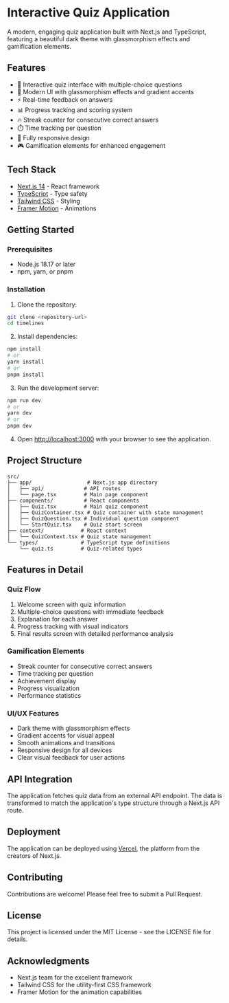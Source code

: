 # Interactive Quiz Application

A modern, engaging quiz application built with Next.js and TypeScript, featuring a beautiful dark theme with glassmorphism effects and gamification elements.

## Features

- 🎯 Interactive quiz interface with multiple-choice questions
- 🎨 Modern UI with glassmorphism effects and gradient accents
- ⚡ Real-time feedback on answers
- 📊 Progress tracking and scoring system
- 🔥 Streak counter for consecutive correct answers
- ⏱️ Time tracking per question
- 📱 Fully responsive design
- 🎮 Gamification elements for enhanced engagement

## Tech Stack

- [Next.js 14](https://nextjs.org/) - React framework
- [TypeScript](https://www.typescriptlang.org/) - Type safety
- [Tailwind CSS](https://tailwindcss.com/) - Styling
- [Framer Motion](https://www.framer.com/motion/) - Animations

## Getting Started

### Prerequisites

- Node.js 18.17 or later
- npm, yarn, or pnpm

### Installation

1. Clone the repository:
```bash
git clone <repository-url>
cd timelines
```

2. Install dependencies:
```bash
npm install
# or
yarn install
# or
pnpm install
```

3. Run the development server:
```bash
npm run dev
# or
yarn dev
# or
pnpm dev
```

4. Open [http://localhost:3000](http://localhost:3000) with your browser to see the application.

## Project Structure

```
src/
├── app/                  # Next.js app directory
│   ├── api/             # API routes
│   └── page.tsx         # Main page component
├── components/          # React components
│   ├── Quiz.tsx         # Main quiz component
│   ├── QuizContainer.tsx # Quiz container with state management
│   ├── QuizQuestion.tsx # Individual question component
│   └── StartQuiz.tsx    # Quiz start screen
├── context/            # React context
│   └── QuizContext.tsx # Quiz state management
└── types/              # TypeScript type definitions
    └── quiz.ts         # Quiz-related types
```

## Features in Detail

### Quiz Flow
1. Welcome screen with quiz information
2. Multiple-choice questions with immediate feedback
3. Explanation for each answer
4. Progress tracking with visual indicators
5. Final results screen with detailed performance analysis

### Gamification Elements
- Streak counter for consecutive correct answers
- Time tracking per question
- Achievement display
- Progress visualization
- Performance statistics

### UI/UX Features
- Dark theme with glassmorphism effects
- Gradient accents for visual appeal
- Smooth animations and transitions
- Responsive design for all devices
- Clear visual feedback for user actions

## API Integration

The application fetches quiz data from an external API endpoint. The data is transformed to match the application's type structure through a Next.js API route.

## Deployment

The application can be deployed using [Vercel](https://vercel.com/new?utm_medium=default-template&filter=next.js&utm_source=create-next-app&utm_campaign=create-next-app-readme), the platform from the creators of Next.js.

## Contributing

Contributions are welcome! Please feel free to submit a Pull Request.

## License

This project is licensed under the MIT License - see the LICENSE file for details.

## Acknowledgments

- Next.js team for the excellent framework
- Tailwind CSS for the utility-first CSS framework
- Framer Motion for the animation capabilities
